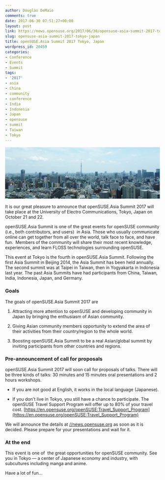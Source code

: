 ```yaml
---
author: Douglas DeMaio
comments: true
date: 2017-06-30 07:51:27+00:00
layout: post
link: https://news.opensuse.org/2017/06/30/opensuse-asia-summit-2017-tokyo-japan/
slug: opensuse-asia-summit-2017-tokyo-japan
title: openSUSE.Asia Summit 2017 Tokyo, Japan
wordpress_id: 20459
categories:
- Conference
- Events
- Summit
tags:
- '2017'
- asia
- China
- community
- conference
- India
- Indonesia
- Japan
- opensuse
- summit
- Taiwan
- Tokyo
---
```


![](/wp-content/uploads/2017/06/P6242267_R.jpg)

It is our great pleasure to announce that openSUSE.Asia Summit 2017 will take place at the University of Electro Communications, Tokyo, Japan on October 21 and 22.

openSUSE.Asia Summit is one of the great events for openSUSE community (i.e., both contributors, and users)  in Asia. Those who usually communicate online can get together from all over the world, talk face to face, and have fun.  Members of the community will share their most recent knowledge, experiences, and learn FLOSS technologies surrounding openSUSE.

This event at Tokyo is the fourth in openSUSE.Asia Summit. Following the first Asia Summit in Beijing 2014, the Asia Summit has been held annually. The second summit was at Taipei in Taiwan, then in Yogyakarta in Indonesia last year. The past Asia Summits have had participants from China, Taiwan, India, Indonesia, Japan, and Germany.


### Goals


The goals of openSUSE.Asia Summit 2017 are



 	
  1. Attracting more attention to openSUSE and developing community in Japan by bringing the enthusiasm of Asian community.

 	
  2. Giving Asian community members opportunity to extend the area of their activities from their country/region to the whole world.

 	
  3. Boosting openSUSE.Asia Summit to be a real Asian/global summit by inviting participants from other countries and regions.




### Pre-announcement of call for proposals


openSUSE.Asia Summit 2017 will soon call for proposals of talks. There will be three kinds of talks: 30 minutes and 15 minutes oral presentations and 2 hours workshops.



 	
  * If you are not good at English, it works in the local language (Japanese).

 	
  * If you don't live in Tokyo, you still have a chance to participate. The openSUSE Travel Support Program will offer up to 80% of your travel cost.
[https://en.opensuse.org/openSUSE:Travel_Support_Program](https://en.opensuse.org/openSUSE:Travel_Support_Program)


We will announce the details at [//news.opensuse.org](//news.opensuse.org) as soon as it is decided. Please prepare for your presentations and wait for it.


### At the end


This event is one of  the great opportunities for openSUSE community. See you in Tokyo — a center of Japanese economy and industry, with subcultures including manga and anime.

Have a lot of fun...
